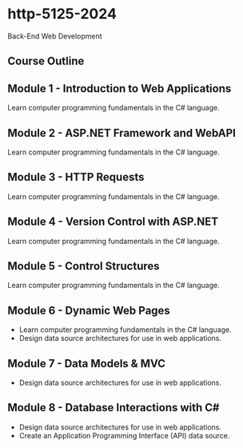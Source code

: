 # http-5125-2024
Back-End Web Development

## Course Outline

## Module 1 - Introduction to Web Applications
Learn computer programming fundamentals in the C# language.

## Module 2 - ASP.NET Framework and WebAPI
Learn computer programming fundamentals in the C# language.

## Module 3 - HTTP Requests
Learn computer programming fundamentals in the C# language.

## Module 4 - Version Control with ASP.NET
Learn computer programming fundamentals in the C# language.

## Module 5 - Control Structures
Learn computer programming fundamentals in the C# language.

## Module 6 - Dynamic Web Pages
- Learn computer programming fundamentals in the C# language.
- Design data source architectures for use in web applications.

## Module 7 - Data Models & MVC
- Design data source architectures for use in web applications.

## Module 8 - Database Interactions with C#
- Design data source architectures for use in web applications.
- Create an Application Programming Interface (API) data source.

